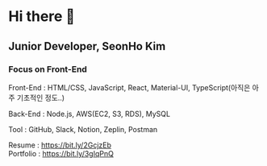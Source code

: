 # Hi there 👋

## Junior Developer, SeonHo Kim

### Focus on Front-End

Front-End : HTML/CSS, JavaScript, React, Material-UI, TypeScript(아직은 아주 기초적인 정도..)

Back-End : Node.js, AWS(EC2, S3, RDS), MySQL

Tool : GitHub, Slack, Notion, Zeplin, Postman

Resume : https://bit.ly/2GcjzEb <br>
Portfolio : https://bit.ly/3gIqPnQ
